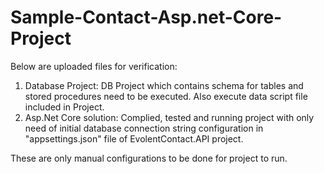 # Sample-Contact-Asp.net-Core-Project

Below are uploaded files for verification:
1. Database Project: 
	DB Project which contains schema for tables and stored procedures need to be executed.
	Also execute data script file included in Project.
2. Asp.Net Core solution: 
	Complied, tested and running project with only need of initial database connection string configuration in "appsettings.json" file of EvolentContact.API project.
	
These are only manual configurations to be done for project to run.
